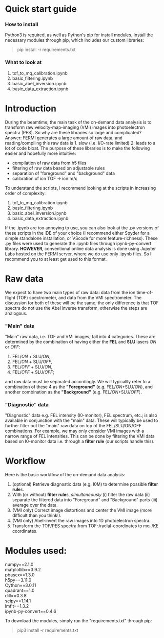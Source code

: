 # Quick start guide

### How to install

Python3 is required, as well as Python's pip for install modules. Install the necessary modules through pip, which includes our custom libraries:
> pip install -r requirements.txt

### What to look at



1. tof_to_mq_calibration.ipynb
2. basic_filtering.ipynb
3. basic_abel_inversion.ipynb
4. basic_data_extraction.ipynb


# Introduction

During the beamtime, the main task of the on-demand data analysis is to
transform raw velocity-map-imaging (VMI) images into photoelectron spectra
(PES). So why are these libraries so large and complicated? Answer: FERMI generates a large amount of raw data, and reading/compiling this raw data is 1. slow (i.e. I/O-rate limited) 2. leads to a lot of code bloat. The purpose of these libraries is to make the following easier and hopefully more intuitive:

- compilation of raw data from h5 files
- filtering of raw data based on adjustable rules
- separation of "foreground" and "background" data
- calibration of ion TOF -> ion m/q

To understand the scripts, I recommend looking at the scripts in increasing order of complexity:

1. tof_to_mq_calibration.ipynb
2. basic_filtering.ipynb
3. basic_abel_inversion.ipynb
4. basic_data_extraction.ipynb

If the .ipynb are too annoying to use, you can also look at the .py versions of these scripts in the IDE of your choice (I recommend either Spyder for a simple standalone installation, or VScode for more feature-richness). These .py files were used to generate the .ipynb files through ipynb-py-convert library. **HOWEVER**, conventional online data analysis is done using Jupyter Labs hosted on the FERMI server, where we do use only .ipynb files. So I recommend you to at least get used to this format.


# Raw data

We expect to have two main types of raw data: data from the ion time-of-flight (TOF) spectrometer, and data from the VMI spectrometer. The discussion for both of these will be the same; the only difference is that TOF spectra do not use the Abel inverse transform, otherwise the steps are analogous.

### "Main" data

"Main" raw data, i.e. TOF and VMI images, fall into 4 categories. These are determined by the combination of having either the **FEL** and **SLU** lasers *ON* or *OFF*:

1. FEL/*ON* + SLU/*ON*,
2. FEL/*ON* + SLU/*OFF*,
3. FEL/*OFF* + SLU/*ON*,
4. FEL/*OFF* + SLU/*OFF*;

and raw data must be separated accordingly. We will typicallly refer to a combination of these 4 as the **"Foreground"** (e.g. FEL/*ON*+SLU/*ON*), and another combination as the **"Background"** (e.g. FEL/*ON*+SLU/*OFF*).

### "Diagnostic" data

"Diagnostic" data e.g. FEL intensity (I0-monitor), FEL spectrum, etc.; is also available in conjunction with the "main" data. These will typically be used to further filter out the "main" raw data on top of the FEL/SLU/ON/OFF combinations. For example, we may only consider VMI images with a narrow range of FEL intensities. This can be done by filtering the VMI data based on I0-monitor data i.e. through a **filter rule** (our scripts handle this).

# Workflow

Here is the basic workflow of the on-demand data analysis:

1. (optional) Retrieve diagnostic data (e.g. I0M) to determine possible **filter rule**s.
2. With (or without) **filter rule**s, *simultaneously* (i) filter the raw data (ii) separate the filtered data into "Foreground" and "Background" parts (iii) average over the data.
3. (VMI only) Correct image distortions and center the VMI image (more difficult than you think!).
4. (VMI only) Abel-invert the raw images into 1D photoelectron spectra.
5. Transform the TOF/PES spectra from TOF-/radial-coordinates to mq-/KE coordinates.

# Modules used:

numpy==2.1.0\
matplotlib==3.9.2\
pbasex==1.3.0\
h5py==3.11.0\
Cython==3.0.11\
quadrant==1.0\
dill==0.3.8\
scipy==1.14.1\
lmfit==1.3.2\
ipynb-py-convert==0.4.6

To download the modules, simply run the "requirements.txt" through pip:

> pip3 install -r requirements.txt
